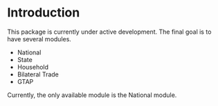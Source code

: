 # Introduction

This package is currently under active development. The final goal is to have several modules.

* National
* State
* Household
* Bilateral Trade
* GTAP

Currently, the only available module is the National module. 



